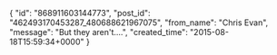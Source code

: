  {
   "id": "868911603144773",
   "post_id": "462493170453287_480688621967075",
   "from_name": "Chris Evan",
   "message": "But they aren't....",
   "created_time": "2015-08-18T15:59:34+0000"
 }
